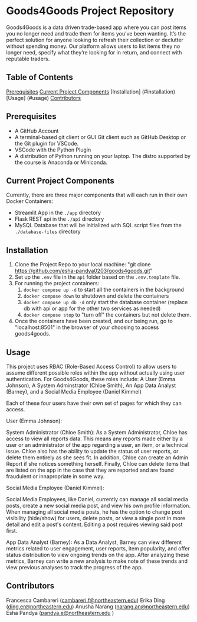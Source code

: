 # Goods4Goods Project Repository

Goods4Goods is a data driven trade-based app where you can post items you no longer need and trade them for items you’ve been wanting. It’s the perfect solution for anyone looking to refresh their collection or declutter without spending money. Our platform allows users to list items they no longer need, specify what they’re looking for in return, and connect with reputable traders.

## Table of Contents

[Prerequisites](#Prerequisites)
[Current Project Components](#current-project-components)
[Installation] (#installation)
[Usage] (#usage)
[Contributors](#Contributors)

## Prerequisites
- A GitHub Account
- A terminal-based git client or GUI Git client such as GitHub Desktop or the Git plugin for VSCode.
- VSCode with the Python Plugin
- A distribution of Python running on your laptop. The distro supported by the course is Anaconda or Miniconda.

## Current Project Components

Currently, there are three major components that will each run in their own Docker Containers:

- Streamlit App in the `./app` directory
- Flask REST api in the `./api` directory
- MySQL Database that will be initialized with SQL script files from the `./database-files` directory


## Installation

1. Clone the Project Repo to your local machine: "git clone https://github.com/esha-pandya0203/goods4goods.git"
2. Set up the `.env` file in the `api` folder based on the `.env.template` file.
3. For running the project containers:
   1. `docker compose up -d` to start all the containers in the background
   2. `docker compose down` to shutdown and delete the containers
   3. `docker compose up db -d` only start the database container (replace db with api or app for the other two services as needed)
   4. `docker compose stop` to "turn off" the containers but not delete them.
4. Once the containers have been created, and our being run, go to "localhost:8501" in the browser of your choosing to access goods4goods.


## Usage

This project uses RBAC (Role-Based Access Control) to allow users to assume different possible roles within the app without actually using user authentication. For Goods4Goods, these roles include: A User (Emma Johnson), A System Adminstrator (Chloe Smith), An App Data Analyst (Barney), and a Social Media Employee (Daniel Kimmel)

Each of these four users have their own set of pages for which they can access. 

User (Emma Johnson):

System Administrator (Chloe Smith):
As a System Administrator, Chloe has access to view all reports data. This means any reports made either by a user or an administrator of the app regarding a user, an item, or a technical issue. Chloe also has the ability to update the status of user reports, or delete them entirely as she sees fit. In addition, Chloe can create an Admin Report if she notices something herself. Finally, Chloe can delete items that are listed on the app in the case that they are reported and are found fraudulent or innapropriate in some way.

Social Media Employee (Daniel Kimmel):

Social Media Employees, like Daniel, currently can manage all social media posts, create a new social media post, and view his own profile information. When managing all social media posts, he has the option to change post visibility (hide/show) for users, delete posts, or view a single post in more detail and edit a post's content. Editing a post requires viewing said post first.

App Data Analyst (Barney): 
As a Data Analyst, Barney can view different metrics related to user engagement, user reports, item popularity, and offer status distribution to view ongoing trends on the app. After analyzing these metrics, Barney can write a new analysis to make note of these trends and view previous analyses to track the progress of the app. 


## Contributors
Francesca Cambareri (cambareri.f@northeastern.edu)
Erika Ding (ding.er@northeastern.edu)
Anusha Narang (narang.an@northeastern.edu)
Esha Pandya (pandya.e@northeastern.edu )
